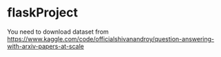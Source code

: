 # flaskProject
You need to download dataset from https://www.kaggle.com/code/officialshivanandroy/question-answering-with-arxiv-papers-at-scale

